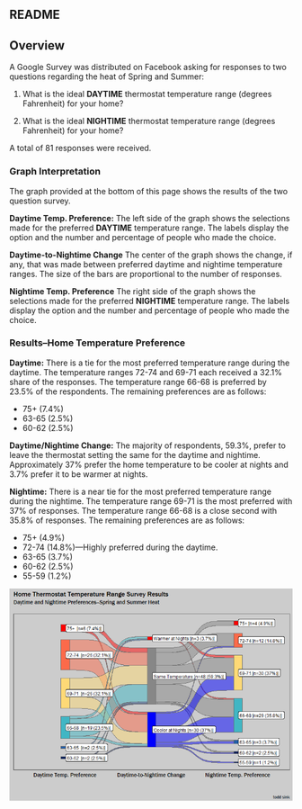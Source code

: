 ## README


## Overview

A Google Survey was distributed on Facebook asking for responses to two
questions regarding the heat of Spring and Summer:

1.  What is the ideal **DAYTIME** thermostat temperature range (degrees
    Fahrenheit) for your home?

2.  What is the ideal **NIGHTIME** thermostat temperature range (degrees
    Fahrenheit) for your home?

A total of 81 responses were received.

### Graph Interpretation

The graph provided at the bottom of this page shows the results of the
two question survey.

**Daytime Temp. Preference:** The left side of the graph shows the
selections made for the preferred **DAYTIME** temperature range. The
labels display the option and the number and percentage of people who
made the choice.

**Daytime-to-Nightime Change** The center of the graph shows the change,
if any, that was made between preferred daytime and nightime temperature
ranges. The size of the bars are proportional to the number of
responses.

**Nightime Temp. Preference** The right side of the graph shows the
selections made for the preferred **NIGHTIME** temperature range. The
labels display the option and the number and percentage of people who
made the choice.

### Results–Home Temperature Preference

**Daytime:** There is a tie for the most preferred temperature range
during the daytime. The temperature ranges 72-74 and 69-71 each received
a 32.1% share of the responses. The temperature range 66-68 is preferred
by 23.5% of the respondents. The remaining preferences are as follows:

-   75+ (7.4%)
-   63-65 (2.5%)
-   60-62 (2.5%)

**Daytime/Nightime Change:** The majority of respondents, 59.3%, prefer
to leave the thermostat setting the same for the daytime and nightime.
Approximately 37% prefer the home temperature to be cooler at nights and
3.7% prefer it to be warmer at nights.

**Nightime:** There is a near tie for the most preferred temperature
range during the nightime. The temperature range 69-71 is the most
preferred with 37% of responses. The temperature range 66-68 is a close
second with 35.8% of responses. The remaining preferences are as
follows:

-   75+ (4.9%)
-   72-74 (14.8%)—Highly preferred during the daytime.
-   63-65 (3.7%)
-   60-62 (2.5%)
-   55-59 (1.2%)



![](home_temp_analysis_files/figure-markdown_github/unnamed-chunk-2-1.png)


